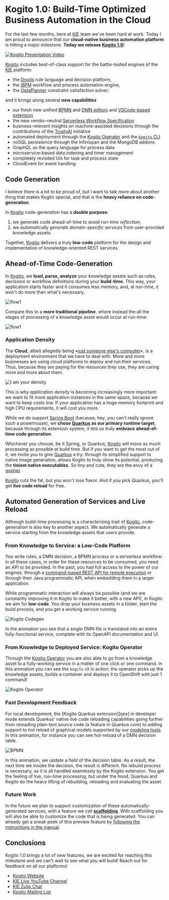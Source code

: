 # Kogito 1.0: Build-Time Optimized Business Automation in the Cloud

For the last few months, here at [KIE][kie] team we've been hard at work. Today I am proud to announce that our **cloud-native business automation platform** is hitting a major milestone. **Today we release [Kogito 1.0][kgt]**! 

[![Kogito Presentation Video](https://img.youtube.com/vi/2Ci_WcYtLrU/0.jpg)](https://www.youtube.com/watch?v=2Ci_WcYtLrU)

[Kogito][kgt] includes best-of-class support for the battle-tested engines of
the [KIE][kie] platform: 

- the [Drools][drl] rule language and decision platform, 
- the [jBPM][jbpm] workflow and process automation engine,
- the [OptaPlanner][opt] constraint satisfaction solver;

and it brings along several **new capabilities** 

- our fresh new unified [BPMN](https://bpmn.new) and [DMN editors](https://dmn.new) and [VSCode-based extension](https://marketplace.visualstudio.com/items?itemName=kie-group.vscode-extension-kogito-bundle)
- the new vendor-neutral [Serverless Workflow Specification](sws)
- business-relevant insights on machine-assisted decisions through the contributions of the [TrustyAI](tai) initiative
- automated deployment through the [Kogito Operator][kop] and the [`kogito` CLI][kli]
- noSQL persistence through the Infinispan and the MongoDB addons
- GraphQL as the query language for process data
- microservice-based data indexing and timer management
- completely revisited UIs for task and process state 
- CloudEvent for event handling

## Code Generation

I believe there is a lot to be proud of, but I want to talk more about another thing that makes Kogito special, and that is the **heavy reliance on code-generation**. 

In [Kogito][kgt] code-generation has a **double purpose**: 
1. we generate code ahead-of-time to *avoid run-time reflection*; 
2. we *automatically generate domain-specific services* from user-provided knowledge assets.

Together, [Kogito][kgt] delivers a truly **low-code** platform for the design and implementation of knowledge-oriented REST services. 

## Ahead-of-Time Code-Generation

In [Kogito][kgt], we **load, parse, analyze** your knowledge assets such as rules, decisions or workflow definitions during your **build-time**. This way, your application starts faster and it consumes less memory, and, at run-time, it won't do more than what's necessary.

![flow1](imgs/flow2.png)

Compare this to a **more traditional pipeline**, where instead the all the stages of processing of a knowledge asset would occur at run-time:

![flow1](imgs/flow1.png)


### Application Density

The **Cloud**, albeit allegedly being «[just someone else's computer](https://shop.spreadshirt.co.uk/chriswatterston/)», is a deployment environment that we have to deal with. More and more businesses are using cloud platforms to deploy and run their services. Thus, because they are paying for the resources they use, they are caring more and more about them.

![I am your density](imgs/density.png)

This is why *application density* is becoming increasingly more important: we want to fit more application instances in the same space, because we want to keep costs low. If your application has a huge memory footprint and high CPU requirements, it will cost you more.

While we do support [Spring Boot][spb] (because, hey, you can't really ignore such a powerhouse), we **chose [Quarkus][qks] as our primary runtime target**, because through its extension system, it lets us truly **embrace ahead-of-time code generation**.

Whichever you choose, be it Spring, or Quarkus, [Kogito][kgt] will move as much processing as possible at build time. But if you want to get the most out of it, we invite you to give [Quarkus][qks] a try: through its simplified support to native image generation, allows Kogito to truly show its potential, producing the **tiniest native executables**. So tiny and cute, they are the envy of a [gopher](https://blog.golang.org/gopher).

[Kogito][kgt] cuts the fat, but you won't lose flavor. And if you pick Quarkus, you'll get **live code reload** for free.


## Automated Generation of Services and Live Reload

Although build-time processing is a characterizing trait of [Kogito][kgt], code-generation is also key to another aspect. We automatically generate a service starting from the knowledge assets that users provide.

### From Knowledge to Service: a Low-Code Platform

You write rules, a DMN decision, a BPMN process or a serverless workflow: in all these cases, in order for these resources to be consumed, you need an API to be provided. In the past, you had full access to the power of our engines, through  a [command-based REST API for remote execution](#insert-url-here) or through their Java programmatic API, when embedding them in a larger application.

While programmatic interaction will always be possible (and we are constantly improving it in Kogito to make it better, with a new API), in Kogito we aim for **low-code**. You drop your business assets in a folder, start the build process, and you get a working service running.

![Kogito Codegen](imgs/kogito-codegen.gif)

In the animation you see that a single DMN file is translated into an entire fully-functional service, complete with its OpenAPI documentation and UI.


### From Knowledge to Deployed Service: Kogito Operator

Through the [Kogito Operator][kop] you are also able to go from a knowledge asset to a fully-working service in a matter of one click or one command. In this animation you can see the `kogito` cli in action: the operator picks up the knowledge assets, builds a container and deploys it to OpenShift with just 1 command!


![Kogito Operator](imgs/demo-operator.gif)


### Fast Development Feedback

For local development, the [Kogito Quarkus extension][qex] in developer mode extends Quarkus' native live code reloading capabilities going further from reloading plain-text source code (a feature in Quarkus core) to adding support to hot reload of graphical models supported by our [modeling tools](https://marketplace.visualstudio.com/items?itemName=kie-group.vscode-extension-kogito-bundle). In this animation, for instance you can see hot-reload of a DMN decision table.

![BPMN](imgs/hot-reload.gif)

In this animation, we update a field of the decision table. As a result, the next time we invoke the decision, the result is different. No rebuild process is necessary, as it is all handled seamlessly by the Kogito extension. You get the feeling of live, run-time processing, but under the hood, Quarkus and Kogito do the heavy lifting of rebuilding, reloading and evaluating the asset. 

### Future Work

In the future we plan to support customization of these automatically-generated services, with a feature we call [**scaffolding**][scf]. With scaffolding you will also be able to customize the code that is being generated. You can already get a sneak peek of this preview feature by [following the instructions in the manual][scf].

## Conclusions

Kogito 1.0 brings a lot of new features, we are excited for reaching this milestone and we can't wait to see what you will build! Reach out for feedback on all our platforms!

- [Kogito Website][kgt]
- [KIE Live YouTube Channel][kielive]
- [KIE Zulip Chat][zlp]
- [Kogito Mailing List][kml]


[kgt]: https://kogito.kie.org
[kie]: http://kie.org
[drl]: http://www.drools.org/
[jbpm]: http://www.jbpm.org/
[opt]: http://www.optaplanner.org/
[sws]: https://serverlessworkflow.io/
[tai]: https://blog.kie.org/2020/06/trusty-ai-introduction.html
[kop]: https://operatorhub.io/operator/kogito-operator 
[kli]: https://github.com/kiegroup/kogito-cloud-operator/blob/master/README.md

[qks]: https://quarkus.io
[spb]: https://spring.io/projects/spring-boot

[scf]: https://docs.jboss.org/kogito/release/latest/html_single/#proc-kogito-creating-project-custom_kogito-creating-running

[kielive]: https://www.youtube.com/playlist?list=PLo3ZScdD9hW4S94iT3ZgOWm8asSHuMDYn
[zlp]: https://kie.zulipchat.com
[kml]: https://groups.google.com/forum/#!msgid/kogito-development/
